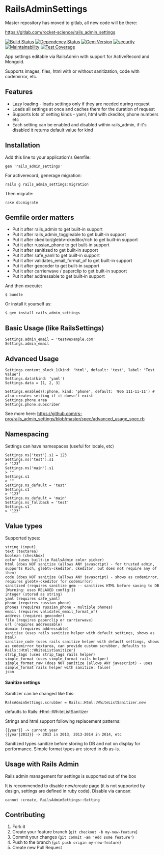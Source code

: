 # RailsAdminSettings

Master repository has moved to gitlab, all new code will be there:

https://gitlab.com/rocket-science/rails_admin_settings


[![Build Status](https://secure.travis-ci.org/rs-pro/rails_admin_settings.png?branch=master)](http://travis-ci.org/rs-pro/rails_admin_settings)
[![Dependency Status](https://gemnasium.com/rs-pro/rails_admin_settings.svg)](https://gemnasium.com/rs-pro/rails_admin_settings)
[![Gem Version](https://badge.fury.io/rb/rails_admin_settings.svg)](https://badge.fury.io/rb/rails_admin_settings)
[![security](https://hakiri.io/github/rs-pro/rails_admin_settings/master.svg)](https://hakiri.io/github/rs-pro/rails_admin_settings/master)
[![Maintainability](https://api.codeclimate.com/v1/badges/de00cbec10559ebd2b4b/maintainability)](https://codeclimate.com/github/rs-pro/rails_admin_settings/maintainability)
[![Test Coverage](https://api.codeclimate.com/v1/badges/de00cbec10559ebd2b4b/test_coverage)](https://codeclimate.com/github/rs-pro/rails_admin_settings/test_coverage)

App settings editable via RailsAdmin with support for ActiveRecord and Mongoid.

Supports images, files, html with or without sanitization, code with codemirror, etc.

## Features

- Lazy loading - loads settings only if they are needed during request
- Loads all settings at once and caches them for the duration of request
- Supports lots of setting kinds - yaml, html with ckeditor, phone numbers etc
- Each setting can be enabled and disabled within rails_admin, if it's disabled it returns default value for kind

## Installation

Add this line to your application's Gemfile:

    gem 'rails_admin_settings'

For activerecord, generage migration:

    rails g rails_admin_settings:migration

Then migrate:

    rake db:migrate

## Gemfile order matters

- Put it after rails_admin to get built-in support
- Put it after rails_admin_toggleable to get built-in support
- Put it after ckeditor/glebtv-ckeditor/rich to get built-in support
- Put it after russian_phone to get built-in support
- Put it after sanitized to get built-in support
- Put it after safe_yaml to get built-in support
- Put it after validates_email_format_of to get built-in support
- Put it after geocoder to get built-in support
- Put it after carrierwave / paperclip to get built-in support
- Put it after addressable to get built-in support

And then execute:

    $ bundle

Or install it yourself as:

    $ gem install rails_admin_settings

## Basic Usage (like RailsSettings)

    Settings.admin_email = 'test@example.com'
    Settings.admin_email


## Advanced Usage

    Settings.content_block_1(kind: 'html', default: 'test', label: "Test Value")
    Settings.data(kind: 'yaml')
    Settings.data = [1, 2, 3]

    Settings.enabled?(:phone, kind: 'phone', default: '906 111-11-11') # also creates setting if it doesn't exist
    Settings.phone.area
    Settings.phone.subscriber

See more here: https://github.com/rs-pro/rails_admin_settings/blob/master/spec/advanced_usage_spec.rb

## Namespacing

Settings can have namespaces (useful for locale, etc)

    Settings.ns('test').s1 = 123
    Settings.ns('test').s1
    > "123"
    Settings.ns('main').s1
    > ""
    Settings.s1
    > ""
    Settings.ns_default = 'test'
    Settings.s1
    > "123"
    Settings.ns_default = 'main'
    Settings.ns_fallback = 'test'
    Settings.s1
    > "123"


## Value types

Supported types:

    string (input)
    text (textarea)
    boolean (checkbox)
    color (uses built-in RailsAdmin color picker)
    html (does NOT sanitize (allows ANY javascript) - for trusted admin, supports Rich, glebtv-ckeditor, ckeditor, but does not require any of them)
    code (does NOT sanitize (allows ANY javascript) - shows as codemirror, requires glebtv-ckeditor for codemirror)
    sanitized (requires sanitize gem -- sanitizes HTML before saving to DB [Warning: uses RELAXED config!])
    integer (stored as string)
    yaml (requires safe_yaml)
    phone (requires russian_phone)
    phones (requires russian_phone - multiple phones)
    email (requires validates_email_format_of)
    address (requires geocoder)
    file (requires paperclip or carrierwave)
    url (requires addressable)
    domain (requires addressable)
    sanitize (uses rails sanitize helper with default settings, shows as html)
    sanitize_code (uses rails sanitize helper with default settings, shows as codemirror textarea, can provide custom scrubber, defaults to Rails::Html::WhiteListSanitizer)
    strip_tags (uses strip_tags rails helper)
    simple_format (uses simple_format rails helper)
    simple_format_raw (does NOT sanitize (allows ANY javascript) - uses simple_format rails helper with sanitize: false)
    json

#### Sanitize settings

Sanitizer can be changed like this:
```
RalsAdminSettings.scrubber = Rails::Html::WhiteListSanitizer.new
```
defaults to Rails::Html::WhiteListSanitizer

Strings and html support following replacement patterns:

    {{year}} -> current year
    {{year|2013}} -> 2013 in 2013, 2013-2014 in 2014, etc

Sanitized types sanitize before storing to DB and not on display for performance.
Simple format types are stored in db as-is.

## Usage with Rails Admin

Rails admin management for settings is supported out of the box

It is recommended to disable new/create page (it is not supported by design, settings are defined in ruby code).
Disable via cancan:

```
cannot :create, RailsAdminSettings::Setting
```

## Contributing

1. Fork it
2. Create your feature branch (`git checkout -b my-new-feature`)
3. Commit your changes (`git commit -am 'Add some feature'`)
4. Push to the branch (`git push origin my-new-feature`)
5. Create new Pull Request
